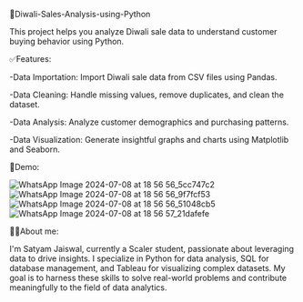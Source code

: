 🤩Diwali-Sales-Analysis-using-Python

This project helps you analyze Diwali sale data to understand customer buying behavior using Python. 

✅Features:

-Data Importation: Import Diwali sale data from CSV files using Pandas.

-Data Cleaning: Handle missing values, remove duplicates, and clean the dataset.

-Data Analysis: Analyze customer demographics and purchasing patterns.

-Data Visualization: Generate insightful graphs and charts using Matplotlib and Seaborn.

🐣Demo:

![WhatsApp Image 2024-07-08 at 18 56 56_5cc747c2](https://github.com/SatyamJaiswal16/Diwali-Sales-Analysis-using-Python/assets/174996082/cbf891d5-c2e2-4c72-a6ab-6e0f8c6b28a5)
![WhatsApp Image 2024-07-08 at 18 56 56_9f7fcf53](https://github.com/SatyamJaiswal16/Diwali-Sales-Analysis-using-Python/assets/174996082/af931d53-1c1e-4869-9124-a86765acf785)
![WhatsApp Image 2024-07-08 at 18 56 56_51048cb5](https://github.com/SatyamJaiswal16/Diwali-Sales-Analysis-using-Python/assets/174996082/e636736f-17ed-4644-b6e1-b116c0317daa)
![WhatsApp Image 2024-07-08 at 18 56 57_21dafefe](https://github.com/SatyamJaiswal16/Diwali-Sales-Analysis-using-Python/assets/174996082/31dfe2b7-713b-4169-87bc-80d93779c56a)

🧑‍🎓About me:

I'm Satyam Jaiswal, currently a Scaler student, passionate about leveraging data to drive insights. I specialize in Python for data analysis, SQL for database management, and Tableau for visualizing complex datasets. My goal is to harness these skills to solve real-world problems and contribute meaningfully to the field of data analytics.
